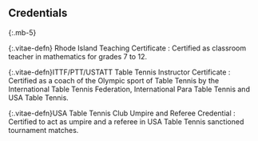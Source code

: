 
## Credentials
{:.mb-5}

{:.vitae-defn} Rhode Island Teaching Certificate
: Certified as classroom teacher in mathematics for grades 7 to 12.

{:.vitae-defn}ITTF/PTT/USTATT Table Tennis Instructor Certificate
: Certified as a coach of the Olympic sport of Table Tennis by the International Table Tennis Federation, International Para Table Tennis and USA Table Tennis.

{:.vitae-defn}USA Table Tennis Club Umpire and Referee Credential
: Certified to act as umpire and a referee in USA Table Tennis sanctioned tournament matches.
